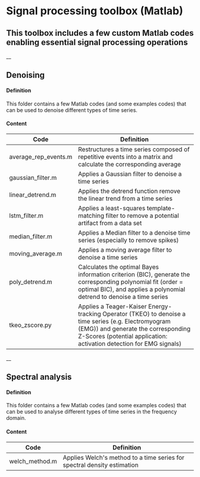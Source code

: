 # Signal processing toolbox (Matlab)

## This toolbox includes a few custom Matlab codes enabling essential signal processing operations

__
## Denoising

#### Definition
This folder contains a few Matlab codes (and some examples codes) that can be used to denoise different types of time series.

#### Content
    
| Code | Definition  |
| ---- |-------------|
| average\_rep\_events.m | Restructures a time series composed of repetitive events into a matrix and calculate the corresponding average |
| gaussian\_filter.m | Applies a Gaussian filter to denoise a time series |
| linear\_detrend.m | Applies the detrend function remove the linear trend from a time series |
| lstm\_filter.m | Applies a least-squares template-matching filter to remove a potential artifact from a data set |
| median\_filter.m | Applies a Median filter to a denoise time series (especially to remove spikes) |
| moving\_average.m | Applies a moving average filter to denoise a time series |
| poly\_detrend.m | Calculates the optimal Bayes information criterion (BIC), generate the corresponding polynomial fit (order = optimal BIC), and applies a polynomial detrend to denoise a time series |
| tkeo\_zscore.py    | Applies a Teager-Kaiser Energy-tracking Operator (TKEO) to denoise a time series (e.g. Electromyogram (EMG)) and generate the corresponding Z-Scores (potential application: activation detection for EMG signals) |

__
## Spectral analysis

#### Definition
This folder contains a few Matlab codes (and some examples codes) that can be used to analyse different types of time series in the frequency domain.

#### Content
    
| Code | Definition  |
| ---- |-------------|
| welch\_method.m | Applies Welch's method to a time series for spectral density estimation |
